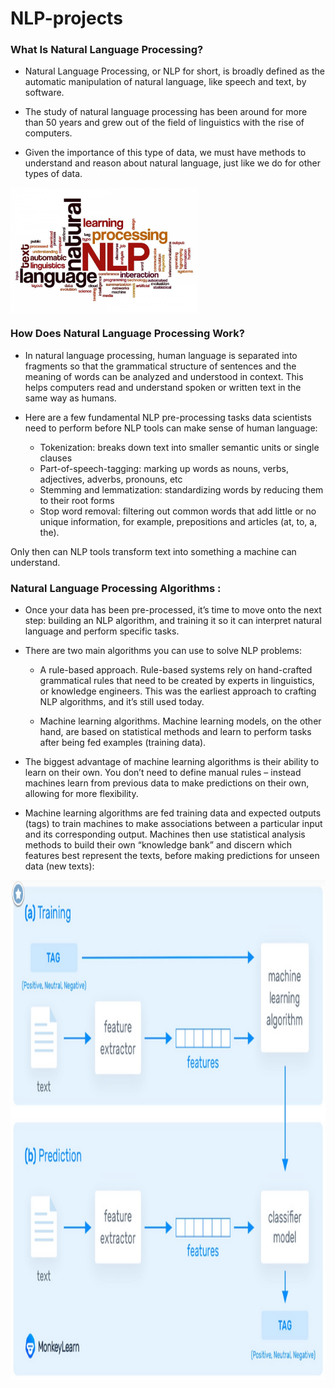 # NLP-projects

### What Is Natural Language Processing?

- Natural Language Processing, or NLP for short, is broadly defined as the automatic manipulation of natural language, like speech and text, by software.

- The study of natural language processing has been around for more than 50 years and grew out of the field of linguistics with the rise of computers.

- Given the importance of this type of data, we must have methods to understand and reason about natural language, just like we do for other types of data.

<img src="/assets/google-smith.jpeg" width="300" align="center"/>


### How Does Natural Language Processing Work?
- In natural language processing, human language is separated into fragments so that the grammatical structure of sentences and the meaning of words can be analyzed and understood in context. This helps computers read and understand spoken or written text in the same way as humans.

- Here are a few fundamental NLP pre-processing tasks data scientists need to perform before NLP tools can make sense of human language:

    * Tokenization: breaks down text into smaller semantic units or single clauses
    * Part-of-speech-tagging: marking up words as nouns, verbs, adjectives, adverbs, pronouns, etc
    * Stemming and lemmatization: standardizing words by reducing them to their root forms
    * Stop word removal: filtering out common words that add little or no unique information, for example, prepositions and articles (at, to, a, the).

Only then can NLP tools transform text into something a machine can understand. 

### Natural Language Processing Algorithms :

- Once your data has been pre-processed, it’s time to move onto the next step: building an NLP algorithm, and training it so it can interpret natural language and perform specific tasks.

- There are two main algorithms you can use to solve NLP problems:

    * A rule-based approach. Rule-based systems rely on hand-crafted grammatical rules that need to be created by experts in linguistics, or knowledge engineers. This was the earliest approach to crafting NLP algorithms, and it’s still used today.

    * Machine learning algorithms. Machine learning models, on the other hand, are based on statistical methods and learn to perform tasks after being fed examples (training data). 

- The biggest advantage of machine learning algorithms is their ability to learn on their own. You don’t need to define manual rules – instead machines learn from previous data to make predictions on their own, allowing for more flexibility.

- Machine learning algorithms are fed training data and expected outputs (tags) to train machines to make associations between a particular input and its corresponding output. Machines then use statistical analysis methods to build their own “knowledge bank” and discern which features best represent the texts, before making predictions for unseen data (new texts):
<img src="/assets/Capture.PNG" width="800" height="800" align="center"/>




